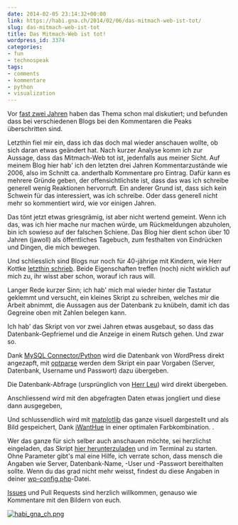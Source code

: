 ```yaml
---
date: 2014-02-05 23:14:32+00:00
link: https://habi.gna.ch/2014/02/06/das-mitmach-web-ist-tot/
slug: das-mitmach-web-ist-tot
title: Das Mitmach-Web ist tot!
wordpress_id: 3374
categories:
- fun
- technospeak
tags:
- comments
- kommentare
- python
- visualization
---
```


Vor [fast zwei Jahren](https://habi.gna.ch/2012/03/31/wohin-gehen-all-die-kommentare-visualisiert/) haben das Thema schon mal diskutiert; und befunden dass bei verschiedenen Blogs bei den Kommentaren die Peaks überschritten sind.

Letzthin fiel mir ein, dass ich das doch mal wieder anschauen wollte, ob sich daran etwas geändert hat. Nach kurzer Analyse komm ich zur Aussage, dass das Mitmach-Web tot ist, jedenfalls aus meiner Sicht. Auf meinem Blog hier hab' ich den letzten drei Jahren Kommentarzustände wie 2006, also im Schnitt ca. anderthalb Kommentare pro Eintrag.
Dafür kann es mehrere Gründe geben, der offensichtlichste ist, dass das was ich schreibe generell wenig Reaktionen hervorruft. Ein anderer Grund ist, dass sich kein Schwein für das interessiert, was ich schreibe. Oder dass generell nicht mehr so kommentiert wird, wie vor einigen Jahren.

Das tönt jetzt etwas griesgrämig, ist aber nicht wertend gemeint. Wenn ich das, was ich hier mache nur machen würde, um Rückmeldungen abzuholen, bin ich sowieso auf der falschen Schiene. Das Blog hier dient schon über 10 Jahren (jawoll) als öffentliches Tagebuch, zum festhalten von Eindrücken und Dingen, die mich bewegen.

Und schliesslich sind Blogs nur noch für 40-jährige mit Kindern, wie Herr Kottke [letzthin schrieb](http://www.instapaper.com/read/440629888). Beide Eigenschaften treffen (noch) nicht wirklich auf mich zu, ihr wisst aber schon, worauf ich raus will.

Langer Rede kurzer Sinn; ich hab' mich mal wieder hinter die Tastatur geklemmt und versucht, ein kleines Skript zu schreiben, welches mir die Arbeit abnimmt, die Aussagen aus der Datenbank zu knübeln, damit ich das Gegreine oben mit Zahlen belegen kann.

Ich hab' das Skript von vor zwei Jahren etwas ausgebaut, so dass das Datenbank-Gepfriemel und die Anzeige in einem Rutsch gehen. Und zwar so.

Dank [MySQL Connector/Python](http://dev.mysql.com/doc/connector-python/en/index.html) wird die Datenbank von WordPress direkt angezapft, mit [optparse](http://docs.python.org/2/library/optparse.html) werden dem Skript ein paar Vorgaben (Server, Datenbank, Username und Passwort) dazu übergeben.


Die Datenbank-Abfrage (ursprünglich von [Herr Leu](https://leumund.ch/wohin-gehen-all-die-kommentare-0014184)) wird direkt übergeben.


Anschliessend wird mit den abgefragten Daten etwas jongliert und diese dann ausgegeben, 


Und schlussendlich wird mit [matplotlib](http://matplotlib.org) das ganze visuell dargestellt und als Bild gespeichert, Dank [iWantHue](http://tools.medialab.sciences-po.fr/iwanthue/) in einer optimalen Farbkombination.
.

Wer das ganze für sich selber auch anschauen möchte, sei herzlichst eingeladen, das Skript [hier herunterzuladen](https://github.com/habi/python/tree/master/comments-visualization) und im Terminal zu starten. Ohne Parameter gibt's mal eine Hilfe, ich verrate schon, dass mensch die Angaben wie Server, Datenbank-Name, -User und -Passwort bereithalten sollte. Wenn du das grad nicht mehr weisst, findest du diese Angaben in deiner [wp-config.php](http://codex.wordpress.org/Editing_wp-config.php)-Datei.

[Issues](https://github.com/habi/python/issues) und Pull Requests sind herzlich willkommen, genauso wie Kommentare mit den Bildern von euch.

[![habi_gna_ch.png](https://habi.gna.ch/wp-content/uploads/2014/02/habi_gna_ch-300x113.png)](https://habi.gna.ch/wp-content/uploads/2014/02/habi_gna_ch.png)
